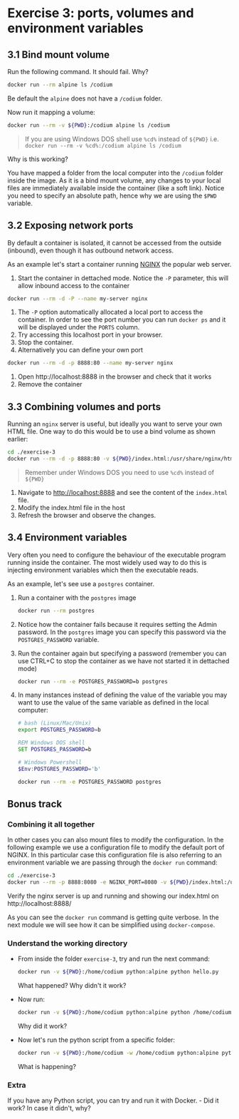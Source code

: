 # Exercise 3: ports, volumes and environment variables

## 3.1 Bind mount volume

Run the following command. It should fail. Why?
  ```bash
  docker run --rm alpine ls /codium
  ```

Be default the `alpine` does not have a `/codium` folder.

Now run it mapping a volume:
```bash
docker run --rm -v ${PWD}:/codium alpine ls /codium
```
> If you are using Windows DOS shell use `%cd%` instead of `${PWD}` i.e. `docker run --rm -v %cd%:/codium alpine ls /codium`

Why is this working?

You have mapped a folder from the local computer into the `/codium` folder inside the image. As it is a bind mount volume, any changes to your local files are immediately available inside the container (like a soft link). Notice you need to specify an absolute path, hence why we are using the `$PWD` variable.

## 3.2 Exposing network ports

By default a container is isolated, it cannot be accessed from the outside (inbound), even though it has outbound network access.

As an example let's start a container running [NGINX](https://www.nginx.com/) the popular web server.

1. Start the container in dettached mode. Notice the `-P` parameter, this will allow inbound access to the container
  ```bash
  docker run --rm -d -P --name my-server nginx
  ```
1. The `-P` option automatically allocated a local port to access the container. In order to see the port number you can run `docker ps` and it will be displayed under the `PORTS` column.
1. Try accessing this localhost port in your browser.
1. Stop the container.
1. Alternatively you can define your own port
  ```bash
  docker run --rm -d -p 8888:80 --name my-server nginx
  ```
1. Open http://localhost:8888 in the browser and check that it works
1. Remove the container

## 3.3 Combining volumes and ports
Running an `nginx` server is useful, but ideally you want to serve your own HTML file. One way to do this would be to use a bind volume as shown earlier:

```bash
cd ./exercise-3
docker run --rm -d -p 8888:80 -v ${PWD}/index.html:/usr/share/nginx/html/index.html nginx
```
> Remember under Windows DOS you need to use `%cd%` instead of `${PWD}`
1. Navigate to [http://localhost:8888](http://localhost:8888) and see the content of the `index.html` file.
1. Modify the index.html file in the host
1. Refresh the browser and observe the changes. 

## 3.4 Environment variables
Very often you need to configure the behaviour of the executable program running inside the container. The most widely used way to do this is injecting environment variables which then the executable reads.

As an example, let's see use a `postgres` container.

1. Run a container with the `postgres` image
   ```bash
   docker run --rm postgres
   ```

1. Notice how the container fails because it requires setting the Admin password. In the `postgres` image you can specify this password via the `POSTGRES_PASSWORD` variable.

1. Run the container again but specifying a password (remember you can use CTRL+C to stop the container as we have not started it in dettached mode)
   ```bash
   docker run --rm -e POSTGRES_PASSWORD=b postgres
   ``` 

1. In many instances instead of defining the value of the variable you may want to use the value of the same variable as defined in the local computer:
   ```bash
   # bash (Linux/Mac/Unix)
   export POSTGRES_PASSWORD=b
   ```
   ```cmd
   REM Windows DOS shell
   SET POSTGRES_PASSWORD=b
   ```
   ```powershell
   # Windows Powershell
   $Env:POSTGRES_PASSWORD='b'
   ```
   ```bash
   docker run --rm -e POSTGRES_PASSWORD postgres
   ```

## Bonus track
### Combining it all together

In other cases you can also mount files to modify the configuration. In the following example we use a configuration file to modify the default port of NGINX. In this particular case this configuration file is also referring to an environment variable we are passing through the `docker run` command:

```bash
cd ./exercise-3
docker run --rm -p 8888:8080 -e NGINX_PORT=8080 -v ${PWD}/index.html:/usr/share/nginx/html/index.html -v ${PWD}/conf:/etc/nginx/templates nginx
```

Verify the nginx server is up and running and showing our index.html on http://localhost:8888/

As you can see the `docker run` command is getting quite verbose. In the next module we will see how it can be simplified using `docker-compose`.

### Understand the working directory

- From inside the folder `exercise-3`, try and run the next command:
  ```bash
  docker run -v ${PWD}:/home/codium python:alpine python hello.py
  ```
  What happened? Why didn't it work?

- Now run:
  ```bash
  docker run -v ${PWD}:/home/codium python:alpine python /home/codium/hello.py
  ```
  Why did it work?
  
- Now let's run the python script from a specific folder:
  ```bash
  docker run -v ${PWD}:/home/codium -w /home/codium python:alpine python hello.py
  ```
  What is happening?

### Extra

If you have any Python script, you can try and run it with Docker. - Did it work? In case it didn't, why?
